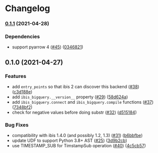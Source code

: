 # Changelog

### [0.1.1](https://www.github.com/ibis-project/ibis-bigquery/compare/v0.1.0...v0.1.1) (2021-04-28)


### Dependencies

* support pyarrow 4 ([#45](https://www.github.com/ibis-project/ibis-bigquery/issues/45)) ([0346821](https://www.github.com/ibis-project/ibis-bigquery/commit/03468217650d639d304c91e00ca4507828cfcfc4))

## 0.1.0 (2021-04-27)


### Features

* add `entry_points` so that ibis 2 can discover this backend ([#38](https://www.github.com/ibis-project/ibis-bigquery/issues/38)) ([c3d188e](https://www.github.com/ibis-project/ibis-bigquery/commit/c3d188e107176c7fff6e7bce572330797cb3e2bc))
* add `ibis_bigquery.__version__` property ([#29](https://www.github.com/ibis-project/ibis-bigquery/issues/29)) ([58d624a](https://www.github.com/ibis-project/ibis-bigquery/commit/58d624abaaa9db4106241128559e28b5c2a2e715))
* add `ibis_bigquery.connect` and `ibis_bigquery.compile` functions ([#37](https://www.github.com/ibis-project/ibis-bigquery/issues/37)) ([7348bf2](https://www.github.com/ibis-project/ibis-bigquery/commit/7348bf2daea0f99e0e46d77cdcd8863f4274ab8b))
* check for negative values before doing substr ([#32](https://github.com/ibis-project/ibis-bigquery/pull/32)) ([d515184](https://github.com/ibis-project/ibis-bigquery/commit/d51518427b3178939ff40fd6a62f8298e71b57a0))


### Bug Fixes

* compatibility with ibis 1.4.0 (and possibly 1.2, 1.3) ([#31](https://www.github.com/ibis-project/ibis-bigquery/issues/31)) ([b6bbfbe](https://www.github.com/ibis-project/ibis-bigquery/commit/b6bbfbe412ec017e441ecb730c590dfccadfbd84))
* update UDF to support Python 3.8+ AST ([#25](https://www.github.com/ibis-project/ibis-bigquery/issues/25)) ([3d9b2cb](https://www.github.com/ibis-project/ibis-bigquery/commit/3d9b2cbda4ea091bfa1442a306c4ef9271fb3a4c))
* use TIMESTAMP_SUB for TimstampSub operation ([#40](https://www.github.com/ibis-project/ibis-bigquery/issues/40)) ([4c5cb57](https://www.github.com/ibis-project/ibis-bigquery/commit/4c5cb5769497eece2913ec567057b6d440c0922b))
